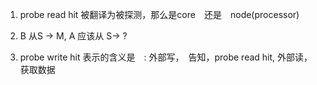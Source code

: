1. probe read hit 被翻译为被探测，那么是core　还是　node(processor)
    
2. B 从S -> M, A 应该从 S-> ?

3. probe write hit 表示的含义是　: 外部写，　告知，probe read hit, 外部读，获取数据
